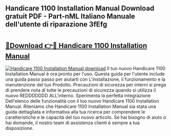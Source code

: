 ## Handicare 1100 Installation Manual Download gratuit PDF - Part-nML Italiano Manuale dell'utente di riparazione 3fEfg

# <h2><a href="http://dfe4mz4.blite.top/?on=Handicare+1100+Installation+Manual">🔗Download 👉🔴 Handicare 1100 Installation Manual</a></h2>

[![Handicare 1100 Installation Manual download](https://i.imgur.com/lujVjoI.png)](http://dfe4mz4.blite.top/?on=Handicare+1100+Installation+Manual)
Il tuo nuovo Handicare 1100 Installation Manual è ora pronto per l'uso. Questa guida per l'utente include una guida passo passo per aiutarti con L'installazione, il funzionamento e la manutenzione del tuo Prodotto. Precauzioni di sicurezza per interni si prega di prendere nota di tutte le precauzioni di sicurezza quando si utilizza il nuovo REDDDDDDD ALL'interno. Sperimenta la perfetta integrazione Dell'elenco delle funzionalità con il tuo nuovo Handicare 1100 Installation Manual. Riteniamo che Handicare 1100 Installation Manual sia stata una guida dettagliata e informativa alla tua ricerca per comprendere le caratteristiche e le capacità del tuo nuovo articolo. Se hai bisogno di aiuto o hai domande, il nostro team di assistenza clienti è sempre a tua disposizione.
